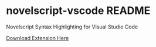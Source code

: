 # novelscript-vscode README

Novelscript Syntax Highlighting for Visual Studio Code

[Download Extension Here](https://marketplace.visualstudio.com/items?itemName=nobbele.novelscript-vscode)